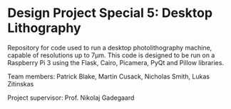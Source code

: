 # Design Project Special 5: Desktop Lithography

Repository for code used to run a desktop photolithography machine, capable of resolutions up to 7µm. This code is designed to be run on a Raspberry Pi 3 using the Flask, Cairo, Picamera, PyQt and Pillow libraries.

Team members: Patrick Blake, Martin Cusack, Nicholas Smith, Lukas Zitinskas

Project supervisor: Prof. Nikolaj Gadegaard
